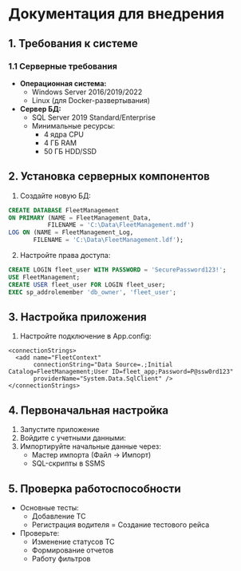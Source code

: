 # Документация для внедрения

## 1. Требования к системе

### 1.1 Серверные требования
* **Операционная система:**
  - Windows Server 2016/2019/2022
  - Linux (для Docker-развертывания)
* **Сервер БД:**
  - SQL Server 2019 Standard/Enterprise
  - Минимальные ресурсы:
    - 4 ядра CPU
    - 4 ГБ RAM
    - 50 ГБ HDD/SSD

## 2. Установка серверных компонентов

1. Создайте новую БД:
```sql
CREATE DATABASE FleetManagement 
ON PRIMARY (NAME = FleetManagement_Data, 
           FILENAME = 'C:\Data\FleetManagement.mdf')
LOG ON (NAME = FleetManagement_Log,
       FILENAME = 'C:\Data\FleetManagement.ldf');
```
2. Настройте права доступа:
```sql
CREATE LOGIN fleet_user WITH PASSWORD = 'SecurePassword123!';
USE FleetManagement;
CREATE USER fleet_user FOR LOGIN fleet_user;
EXEC sp_addrolemember 'db_owner', 'fleet_user';
```
## 3. Настройка приложения

1. Настройте подключение в App.config:
```xaml
<connectionStrings>
  <add name="FleetContext" 
       connectionString="Data Source=.;Initial Catalog=FleetManagement;User ID=fleet_app;Password=P@ssw0rd123" 
       providerName="System.Data.SqlClient" />
</connectionStrings>
```

## 4. Первоначальная настройка
1. Запустите приложение
2. Войдите с учетными данными:
3. Импортируйте начальные данные через:
    - Мастер импорта (Файл → Импорт)
    - SQL-скрипты в SSMS

## 5. Проверка работоспособности
- Основные тесты:
  - Добавление ТС
  - Регистрация водителя
  = Создание тестового рейса
- Проверьте:
  - Изменение статусов ТС
  - Формирование отчетов
  - Работу фильтров
